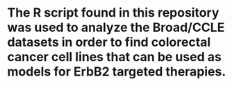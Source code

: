 # The R script found in this repository was used to analyze the Broad/CCLE datasets in order to find colorectal cancer cell lines that can be used as models for ErbB2 targeted therapies. 
